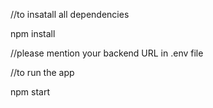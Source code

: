 //to insatall all dependencies

npm install

//please mention your backend URL in .env file

//to run the app

npm start
